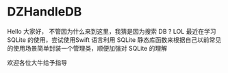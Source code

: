 # DZHandleDB
Hello 大家好，
不管因为什么来到这里，我猜是因为搜索 DB ? LOL
最近在学习 SQLite 的使用，尝试使用Swift 语言利用 SQLite 静态库函数来根据自己以前常见的使用场景简单封装一个管理类，顺便加强对 SQLite 的理解

欢迎各位大牛给予指导
